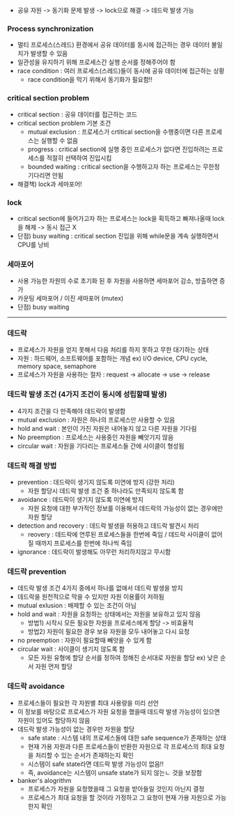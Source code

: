- 공유 자원 -> 동기화 문제 발생 -> lock으로 해결 -> 데드락 발생 가능

### Process synchronization
- 멀티 프로세스(스레드) 환경에서 공유 데이터를 동시에 접근하는 경우 데이터 불일치가 발생할 수 있음
- 일관성을 유지하기 위해 프로세스간 실행 순서를 정해주어야 함
- race condition : 여러 프로세스(스레드)들이 동시에 공유 데이터에 접근하는 상황
  - race condition을 막기 위해서 동기화가 필요함!!

### critical section problem
- critical section : 공유 데이터를 접근하는 코드
- critical section problem 기본 조건
  - mutual exclusion : 프로세스가 crtitical section을 수행중이면 다른 프로세스는 실행할 수 없음
  - progress : critical section에 실행 중인 프로세스가 없다면 진입하려는 프로세스를 적절히 선택하여 진입시킴
  - bounded waiting : critical section을 수행하고자 하는 프로세스는 무한정 기다리면 안됨
- 해결책) lock과 세마포어!

### lock
- critical section에 들어가고자 하는 프로세스는 lock을 획득하고 빠져나올때 lock을 해제 -> 동시 접근 X
- 단점) busy waiting : critical section 진입을 위해 while문을 계속 실행하면서 CPU를 낭비

### 세마포어
- 사용 가능한 자원의 수로 초기화 된 후 자원을 사용하면 세마포어 감소, 방출하면 증가
- 카운팅 세마포어 / 이진 세마포어 (mutex)
- 단점) busy waiting

---
### 데드락
- 프로세스가 자원을 얻지 못해서 다음 처리를 하지 못하고 무한 대기하는 상태
- 자원 : 하드웨어, 소프트웨어를 포함하는 개념 ex) I/O device, CPU cycle, memory space, semaphore
- 프로세스가 자원을 사용하는 절차 : request -> allocate -> use -> release

### 데드락 발생 조건 (4가지 조건이 동시에 성립할때 발생)
- 4가지 조건을 다 만족해야 데드락이 발생함
- mutual exclusion : 자원은 하나의 프로세스만 사용할 수 있음
- hold and wait : 본인이 가진 자원은 내어놓지 않고 다른 자원을 기다림
- No preemption : 프로세스는 사용중인 자원을 빼앗기지 않음
- circular wait : 자원을 기다리는 프로세스들 간에 사이클이 형성됨

### 데드락 해결 방법
- prevention : 데드락이 생기지 않도록 미연에 방지 (강한 처리)
  - 자원 할당시 데드락 발생 조건 중 하나라도 만족되지 않도록 함
- avoidance : 데드락이 생기지 않도록 미연에 방지
  - 자원 요청에 대한 부가적인 정보를 이용해서 데드락의 가능성이 없는 경우에만 자원 할당 
- detection and recovery : 데드락 발생을 허용하고 데드락 발견시 처리
  - reovery : 데드락에 연루된 프로세스들을 한번에 죽임 / 데드락 사이클이 없어질 때까지 프로세스를 한번에 하나씩 죽임 
- ignorance : 데드락이 발생해도 아무런 처리하지않고 무시함

### 데드락 prevention
- 데드락 발생 조건 4가지 중에서 하나를 없애서 데드락 발생을 방지
- 데드락을 원천적으로 막을 수 있지만 자원 이용률이 저하됨 
- mutual exlusion : 배제할 수 있는 조건이 아님
- hold and wait : 자원을 요청하는 상태에서는 자원을 보유하고 있지 않음
  - 방법1) 시작시 모든 필요한 자원을 프로세스에게 할당 -> 비효율적
  - 방법2) 자원이 필요한 경우 보유 자원을 모두 내어놓고 다시 요청
- no preemption : 자원이 필요할때 빼앗을 수 있게 함
- circular wait : 사이클이 생기지 않도록 함
  - 모든 자원 유형에 할당 순서를 정하여 정해진 순서대로 자원을 할당 ex) 낮은 순서 자원 먼저 할당

### 데드락 avoidance
- 프로세스들이 필요한 각 자원별 최대 사용량을 미리 선언
- 이 정보를 바탕으로 프로세스가 자원 요청을 했을때 데드락 발생 가능성이 있으면 자원이 있어도 할당하지 않음
- 데드락 발생 가능성이 없는 경우만 자원을 할당
  - safe state : 시스템 내의 프로세스들에 대한 safe sequence가 존재하는 상태
  - 현재 가용 자원과 다른 프로세스들이 반환한 자원으로 각 프로세스의 최대 요청을 처리할 수 있는 순서가 존재하는지 확인
  - 시스템이 safe state라면 데드락 발생 가능성이 없음!!
  - 즉, avoidance는 시스템이 unsafe state가 되지 않는ㄴ 것을 보장함
- banker's alogrithm
  - 프로세스가 자원을 요청했을때 그 요청을 받아들일 것인지 아닌지 결정
  - 프로세스가 최대 요청을 할 것이라 가정하고 그 요청이 현재 가용 자원으로 가능한지 확인  
